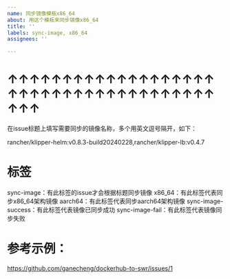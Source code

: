 ```yaml
---
name: 同步镜像模板x86_64
about: 用这个模板来同步镜像x86_64
title: ''
labels: sync-image, x86_64
assignees: ''

---
```


# ↑↑↑↑↑↑↑↑↑↑↑↑↑↑↑↑↑↑↑↑↑↑↑↑↑↑↑↑↑↑↑↑↑↑↑↑↑↑↑↑↑

在issue标题上填写需要同步的镜像名称，多个用英文逗号隔开，如下：

rancher/klipper-helm:v0.8.3-build20240228,rancher/klipper-lb:v0.4.7

# 标签
sync-image：有此标签的issue才会根据标题同步镜像
x86_64：有此标签代表同步x86_64架构镜像
aarch64：有此标签代表同步aarch64架构镜像
sync-image-success：有此标签代表镜像已同步成功
sync-image-fail：有此标签代表镜像同步失败

# 参考示例：

https://github.com/ganecheng/dockerhub-to-swr/issues/1
